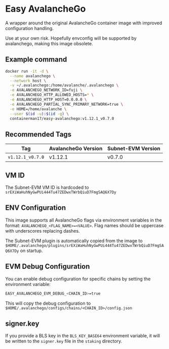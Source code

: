 # Easy AvalancheGo
A wrapper around the original AvalancheGo container image with improved configuration handling.

Use at your own risk. Hopefully envconfig will be supported by avalanchego, making this image obsolete.

## Example command

```bash
docker run -it -d \
  --name avalanchego \
  --network host \
  -v ~/.avalanchego:/home/avalanche/.avalanchego \
  -e AVALANCHEGO_NETWORK_ID=fuji \
  -e AVALANCHEGO_HTTP_ALLOWED_HOSTS=* \
  -e AVALANCHEGO_HTTP_HOST=0.0.0.0 \
  -e AVALANCHEGO_PARTIAL_SYNC_PRIMARY_NETWORK=true \
  -e HOME=/home/avalanche \
  --user $(id -u):$(id -g) \
  containerman17/easy-avalanchego:v1.12.1_v0.7.0

```

## Recommended Tags
| Tag | AvalancheGo Version | Subnet-EVM Version |
|-----|-------------------|-------------------|
| `v1.12.1_v0.7.0` | v1.12.1 | v0.7.0 |

## VM ID
The Subnet-EVM VM ID is hardcoded to `srEXiWaHuhNyGwPUi444Tu47ZEDwxTWrbQiuD7FmgSAQ6X7Dy`

## ENV Configuration
This image supports all AvalancheGo flags via environment variables in the format: `AVALANCHEGO_<FLAG_NAME>=<VALUE>`. 
Flag names should be uppercase with underscores replacing dashes.

The Subnet-EVM plugin is automatically copied from the image to `$HOME/.avalanchego/plugins/srEXiWaHuhNyGwPUi444Tu47ZEDwxTWrbQiuD7FmgSAQ6X7Dy` on startup.

## EVM Debug Configuration
You can enable debug configuration for specific chains by setting the environment variable:
```bash
EASY_AVALANCHEGO_EVM_DEBUG_<CHAIN_ID>=true
```

This will copy the debug configuration to `$HOME/.avalanchego/configs/chains/<CHAIN_ID>/config.json`

## signer.key
If you provide a BLS key in the `BLS_KEY_BASE64` environment variable, it will be written to the `signer.key` file in the `staking` directory.

